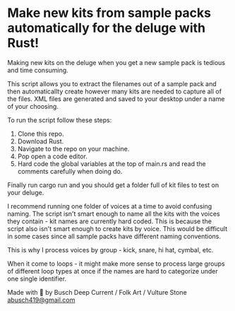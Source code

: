 # Make new kits from sample packs automatically for the deluge with Rust!

Making new kits on the deluge when you get a new sample pack is tedious and time consuming.

This script allows you to extract the filenames out of a sample pack and then automaticallty create however many kits are needed to capture all of the files. 
XML files are generated and saved to your desktop under a name of your choosing. 

To run the script follow these steps:
1. Clone this repo. 
2. Download Rust. 
3. Navigate to the repo on your machine. 
4. Pop open a code editor. 
5. Hard code the global variables at the top of main.rs and read the comments carefully when doing do. 

Finally run cargo run and you should get a folder full of kit files to test on your deluge. 

I recommend running one folder of voices at a time to avoid confusing naming. The script isn't smart enough to name all the kits with the voices they contain - kit names are currently hard coded. This is because the script also isn't smart enough to create kits by voice. This would be difficult in some cases since all sample packs have different naming conventions. 

This is why I process voices by group - kick, snare, hi hat, cymbal, etc. 

When it come to loops - it might make more sense to process large groups of different loop types at once if the names are hard to categorize under one single identifier. 


Made with 🖤 by Busch 
Deep Current / Folk Art / Vulture Stone
abusch419@gmail.com